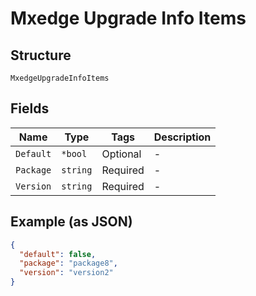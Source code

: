 
# Mxedge Upgrade Info Items

## Structure

`MxedgeUpgradeInfoItems`

## Fields

| Name | Type | Tags | Description |
|  --- | --- | --- | --- |
| `Default` | `*bool` | Optional | - |
| `Package` | `string` | Required | - |
| `Version` | `string` | Required | - |

## Example (as JSON)

```json
{
  "default": false,
  "package": "package8",
  "version": "version2"
}
```

